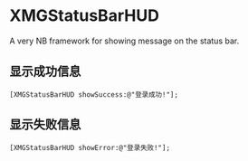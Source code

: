 # XMGStatusBarHUD
A very NB framework for showing message on the status bar.

## 显示成功信息
```objc
[XMGStatusBarHUD showSuccess:@"登录成功!"];
```

## 显示失败信息
```objc
[XMGStatusBarHUD showError:@"登录失败!"];
```
